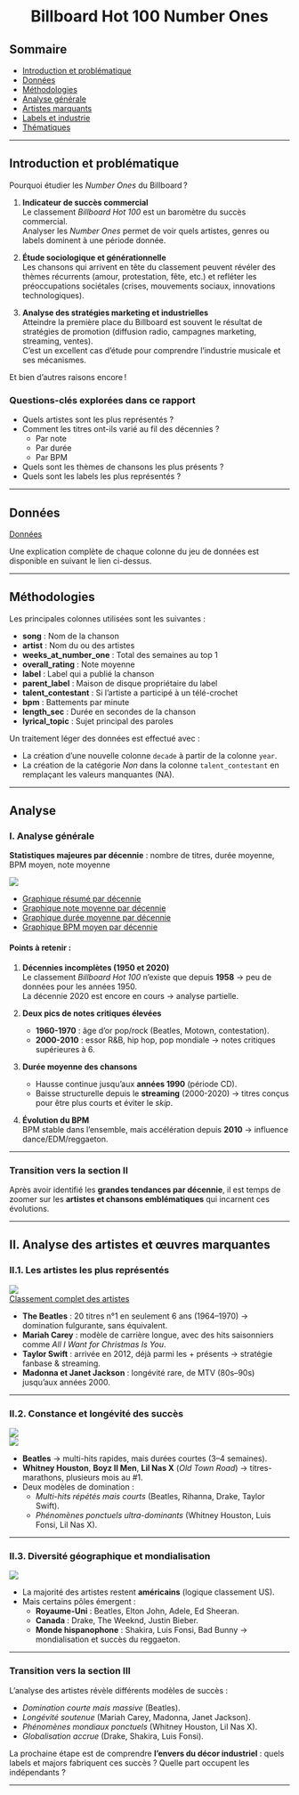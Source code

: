 <div align="center">

# Billboard Hot 100 Number Ones

</div>

## Sommaire
- [Introduction et problématique](#introduction-et-problématique)  
- [Données](#données)  
- [Méthodologies](#méthodologies)  
- [Analyse générale](#i-analyse-générale)  
- [Artistes marquants](#ii-analyse-des-artistes-et-œuvres-marquantes)  
- [Labels et industrie](#iii-analyse-des-succès-et-de-lindustrie-musicale)  
- [Thématiques](#iv-thématiques-contents-et-évolution-qualitative)  

---

## Introduction et problématique  
Pourquoi étudier les *Number Ones* du Billboard ?  

1. **Indicateur de succès commercial**  
   Le classement *Billboard Hot 100* est un baromètre du succès commercial.  
   Analyser les *Number Ones* permet de voir quels artistes, genres ou labels dominent à une période donnée.    

2. **Étude sociologique et générationnelle**  
   Les chansons qui arrivent en tête du classement peuvent révéler des thèmes récurrents (amour, protestation, fête, etc.) et refléter les préoccupations sociétales (crises, mouvements sociaux, innovations technologiques).    

3. **Analyse des stratégies marketing et industrielles**  
   Atteindre la première place du Billboard est souvent le résultat de stratégies de promotion (diffusion radio, campagnes marketing, streaming, ventes).  
   C’est un excellent cas d’étude pour comprendre l’industrie musicale et ses mécanismes.  

Et bien d’autres raisons encore !  

### Questions-clés explorées dans ce rapport  
- Quels artistes sont les plus représentés ?  
- Comment les titres ont-ils varié au fil des décennies ?  
  - Par note  
  - Par durée  
  - Par BPM  
- Quels sont les thèmes de chansons les plus présents ?  
- Quels sont les labels les plus représentés ?  

---

## Données  
[Données](https://github.com/rfordatascience/tidytuesday/blob/main/data/2025/2025-08-26/readme.md)  

Une explication complète de chaque colonne du jeu de données est disponible en suivant le lien ci-dessus.  

---

## Méthodologies  
Les principales colonnes utilisées sont les suivantes :  
- **song** : Nom de la chanson  
- **artist** : Nom du ou des artistes  
- **weeks_at_number_one** : Total des semaines au top 1  
- **overall_rating** : Note moyenne  
- **label** : Label qui a publié la chanson  
- **parent_label** : Maison de disque propriétaire du label  
- **talent_contestant** : Si l’artiste a participé à un télé-crochet  
- **bpm** : Battements par minute  
- **length_sec** : Durée en secondes de la chanson  
- **lyrical_topic** : Sujet principal des paroles  

Un traitement léger des données est effectué avec :  
- La création d’une nouvelle colonne `decade` à partir de la colonne `year`.  
- La création de la catégorie *Non* dans la colonne `talent_contestant` en remplaçant les valeurs manquantes (NA).  

---

## Analyse   

### I. Analyse générale    

**Statistiques majeures par décennie** : nombre de titres, durée moyenne, BPM moyen, note moyenne  

![](https://github.com/FabienHaury/TidyTuesday/blob/main/2025/Billboard%20Hot%20100%20Number%20Ones/Plots/Tableaux/tab_summary_decade.png)  

- [Graphique résumé par décennie](https://github.com/FabienHaury/TidyTuesday/blob/main/2025/Billboard%20Hot%20100%20Number%20Ones/Plots/Graphiques/graph_summary_decade.png)  
- [Graphique note moyenne par décennie](https://github.com/FabienHaury/TidyTuesday/blob/main/2025/Billboard%20Hot%20100%20Number%20Ones/Plots/Graphiques/graph_rating_decade.png)  
- [Graphique durée moyenne par décennie](https://github.com/FabienHaury/TidyTuesday/blob/main/2025/Billboard%20Hot%20100%20Number%20Ones/Plots/Graphiques/graph_length_decade.png)  
- [Graphique BPM moyen par décennie](https://github.com/FabienHaury/TidyTuesday/blob/main/2025/Billboard%20Hot%20100%20Number%20Ones/Plots/Graphiques/graph_bpm_decade.png)  

#### Points à retenir :  
1. **Décennies incomplètes (1950 et 2020)**  
   Le classement *Billboard Hot 100* n’existe que depuis **1958** → peu de données pour les années 1950.  
   La décennie 2020 est encore en cours → analyse partielle.  

2. **Deux pics de notes critiques élevées**  
   - **1960-1970** : âge d’or pop/rock (Beatles, Motown, contestation).  
   - **2000-2010** : essor R&B, hip hop, pop mondiale → notes critiques supérieures à 6.  

3. **Durée moyenne des chansons**  
   - Hausse continue jusqu’aux **années 1990** (période CD).  
   - Baisse structurelle depuis le **streaming** (2000-2020) → titres conçus pour être plus courts et éviter le *skip*.  

4. **Évolution du BPM**  
   BPM stable dans l’ensemble, mais accélération depuis **2010** → influence dance/EDM/reggaeton.  

---

### Transition vers la section II   
Après avoir identifié les **grandes tendances par décennie**, il est temps de zoomer sur les **artistes et chansons emblématiques** qui incarnent ces évolutions.  

---

## II. Analyse des artistes et œuvres marquantes  

### II.1. Les artistes les plus représentés  

![](https://github.com/FabienHaury/TidyTuesday/blob/main/2025/Billboard%20Hot%20100%20Number%20Ones/Plots/Graphiques/graph_top_10_artist.png)  
[Classement complet des artistes](https://github.com/FabienHaury/TidyTuesday/blob/main/2025/Billboard%20Hot%20100%20Number%20Ones/Plots/Tableaux/tab_artist.png)  

- **The Beatles** : 20 titres n°1 en seulement 6 ans (1964–1970) → domination fulgurante, sans équivalent.  
- **Mariah Carey** : modèle de carrière longue, avec des hits saisonniers comme *All I Want for Christmas Is You*.  
- **Taylor Swift** : arrivée en 2012, déjà parmi les + présents → stratégie fanbase & streaming.  
- **Madonna et Janet Jackson** : longévité rare, de MTV (80s–90s) jusqu’aux années 2000.  

---

### II.2. Constance et longévité des succès  

![](https://github.com/FabienHaury/TidyTuesday/blob/main/2025/Billboard%20Hot%20100%20Number%20Ones/Plots/Graphiques/graph_top_10_cons%C3%A9cutif.png)  
![](https://github.com/FabienHaury/TidyTuesday/blob/main/2025/Billboard%20Hot%20100%20Number%20Ones/Plots/Graphiques/graph_top_10_non_cons%C3%A9cutif.png)  

- **Beatles** → multi-hits rapides, mais durées courtes (3–4 semaines).  
- **Whitney Houston**, **Boyz II Men**, **Lil Nas X** (*Old Town Road*) → titres-marathons, plusieurs mois au #1.  
- Deux modèles de domination :  
  - *Multi-hits répétés mais courts* (Beatles, Rihanna, Drake, Taylor Swift).  
  - *Phénomènes ponctuels ultra-dominants* (Whitney Houston, Luis Fonsi, Lil Nas X).  

---

### II.3. Diversité géographique et mondialisation  

![](https://github.com/FabienHaury/TidyTuesday/blob/main/2025/Billboard%20Hot%20100%20Number%20Ones/Plots/Graphiques/graph_top_10_origine.png)  

- La majorité des artistes restent **américains** (logique classement US).  
- Mais certains pôles émergent :  
  - **Royaume-Uni** : Beatles, Elton John, Adele, Ed Sheeran.  
  - **Canada** : Drake, The Weeknd, Justin Bieber.  
  - **Monde hispanophone** : Shakira, Luis Fonsi, Bad Bunny → mondialisation et succès du reggaeton.  

---

### Transition vers la section III  
L’analyse des artistes révèle différents modèles de succès :  
- *Domination courte mais massive* (Beatles).  
- *Longévité soutenue* (Mariah Carey, Madonna, Janet Jackson).  
- *Phénomènes mondiaux ponctuels* (Whitney Houston, Lil Nas X).  
- *Globalisation accrue* (Drake, Shakira, Luis Fonsi).  

La prochaine étape est de comprendre **l’envers du décor industriel** : quels labels et majors fabriquent ces succès ? Quelle part occupent les indépendants ?  

---

<!--
## III. Analyse des succès et de l’industrie musicale  
- Répartition par label et maison de disque  
- Graphe : part de marché des majors vs indépendants  
- Commentaires sur domination des “Big 3” (Universal, Warner, Sony)  

---

## IV. Thématiques, contenus et évolution qualitative  
- Thématiques principales (amour, fête, contestation, empowerment)  
- Corrélation thèmes vs contextes socio-historiques  
- Graphiques : nuages de mots, évolution ratings  
- Focus meilleures et pires performances  
-->
